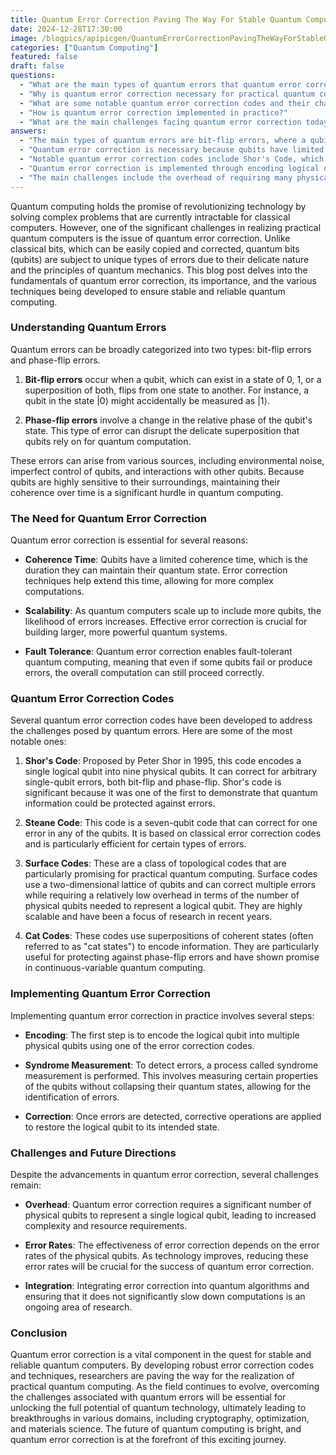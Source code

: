 ```yaml
---
title: Quantum Error Correction Paving The Way For Stable Quantum Computers
date: 2024-12-28T17:30:00
image: /blogpics/apipicgen/QuantumErrorCorrectionPavingTheWayForStableQuantumComputers-UI62LIMF0Y.jpg
categories: ["Quantum Computing"]
featured: false
draft: false
questions:
  - "What are the main types of quantum errors that quantum error correction aims to address?"
  - "Why is quantum error correction necessary for practical quantum computing?"
  - "What are some notable quantum error correction codes and their characteristics?"
  - "How is quantum error correction implemented in practice?"
  - "What are the main challenges facing quantum error correction today?"
answers:
  - "The main types of quantum errors are bit-flip errors, where a qubit flips from one state to another (e.g., from |0⟩ to |1⟩), and phase-flip errors, which involve a change in the relative phase of the qubit's state, disrupting superposition."
  - "Quantum error correction is necessary because qubits have limited coherence time and are highly sensitive to environmental noise and imperfections. Error correction extends coherence time, enables scalability by managing increased error likelihood in larger systems, and allows for fault-tolerant quantum computing where computations can proceed correctly despite some qubit errors."
  - "Notable quantum error correction codes include Shor's Code, which encodes one logical qubit into nine physical qubits and corrects arbitrary single-qubit errors; Steane Code, a seven-qubit code efficient for certain errors; Surface Codes, which use a 2D lattice of qubits and are highly scalable with low overhead; and Cat Codes, which use superpositions of coherent states to protect against phase-flip errors."
  - "Quantum error correction is implemented through encoding logical qubits into multiple physical qubits, performing syndrome measurements to detect errors without collapsing quantum states, and applying corrective operations to restore the logical qubit to its intended state."
  - "The main challenges include the overhead of requiring many physical qubits per logical qubit, the need to reduce physical qubit error rates to improve correction effectiveness, and integrating error correction into quantum algorithms without significantly slowing down computations."
---
```

Quantum computing holds the promise of revolutionizing technology by solving complex problems that are currently intractable for classical computers. However, one of the significant challenges in realizing practical quantum computers is the issue of quantum error correction. Unlike classical bits, which can be easily copied and corrected, quantum bits (qubits) are subject to unique types of errors due to their delicate nature and the principles of quantum mechanics. This blog post delves into the fundamentals of quantum error correction, its importance, and the various techniques being developed to ensure stable and reliable quantum computing.

### Understanding Quantum Errors

Quantum errors can be broadly categorized into two types: bit-flip errors and phase-flip errors. 

1. **Bit-flip errors** occur when a qubit, which can exist in a state of 0, 1, or a superposition of both, flips from one state to another. For instance, a qubit in the state |0⟩ might accidentally be measured as |1⟩.

2. **Phase-flip errors** involve a change in the relative phase of the qubit's state. This type of error can disrupt the delicate superposition that qubits rely on for quantum computation.

These errors can arise from various sources, including environmental noise, imperfect control of qubits, and interactions with other qubits. Because qubits are highly sensitive to their surroundings, maintaining their coherence over time is a significant hurdle in quantum computing.

### The Need for Quantum Error Correction

Quantum error correction is essential for several reasons:

- **Coherence Time**: Qubits have a limited coherence time, which is the duration they can maintain their quantum state. Error correction techniques help extend this time, allowing for more complex computations.

- **Scalability**: As quantum computers scale up to include more qubits, the likelihood of errors increases. Effective error correction is crucial for building larger, more powerful quantum systems.

- **Fault Tolerance**: Quantum error correction enables fault-tolerant quantum computing, meaning that even if some qubits fail or produce errors, the overall computation can still proceed correctly.

### Quantum Error Correction Codes

Several quantum error correction codes have been developed to address the challenges posed by quantum errors. Here are some of the most notable ones:

1. **Shor's Code**: Proposed by Peter Shor in 1995, this code encodes a single logical qubit into nine physical qubits. It can correct for arbitrary single-qubit errors, both bit-flip and phase-flip. Shor's code is significant because it was one of the first to demonstrate that quantum information could be protected against errors.

2. **Steane Code**: This code is a seven-qubit code that can correct for one error in any of the qubits. It is based on classical error correction codes and is particularly efficient for certain types of errors.

3. **Surface Codes**: These are a class of topological codes that are particularly promising for practical quantum computing. Surface codes use a two-dimensional lattice of qubits and can correct multiple errors while requiring a relatively low overhead in terms of the number of physical qubits needed to represent a logical qubit. They are highly scalable and have been a focus of research in recent years.

4. **Cat Codes**: These codes use superpositions of coherent states (often referred to as "cat states") to encode information. They are particularly useful for protecting against phase-flip errors and have shown promise in continuous-variable quantum computing.

### Implementing Quantum Error Correction

Implementing quantum error correction in practice involves several steps:

- **Encoding**: The first step is to encode the logical qubit into multiple physical qubits using one of the error correction codes.

- **Syndrome Measurement**: To detect errors, a process called syndrome measurement is performed. This involves measuring certain properties of the qubits without collapsing their quantum states, allowing for the identification of errors.

- **Correction**: Once errors are detected, corrective operations are applied to restore the logical qubit to its intended state.

### Challenges and Future Directions

Despite the advancements in quantum error correction, several challenges remain:

- **Overhead**: Quantum error correction requires a significant number of physical qubits to represent a single logical qubit, leading to increased complexity and resource requirements.

- **Error Rates**: The effectiveness of error correction depends on the error rates of the physical qubits. As technology improves, reducing these error rates will be crucial for the success of quantum error correction.

- **Integration**: Integrating error correction into quantum algorithms and ensuring that it does not significantly slow down computations is an ongoing area of research.

### Conclusion

Quantum error correction is a vital component in the quest for stable and reliable quantum computers. By developing robust error correction codes and techniques, researchers are paving the way for the realization of practical quantum computing. As the field continues to evolve, overcoming the challenges associated with quantum errors will be essential for unlocking the full potential of quantum technology, ultimately leading to breakthroughs in various domains, including cryptography, optimization, and materials science. The future of quantum computing is bright, and quantum error correction is at the forefront of this exciting journey.